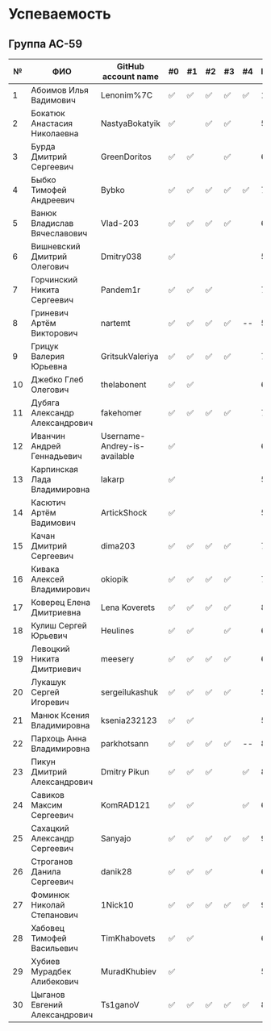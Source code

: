 # Успеваемость #

## Группа АС-59

| №  | ФИО                            | GitHub account name                  | #0 | #1  | #2 | #3 | #4 | Рейтинг |Доклад        |
|----|--------------------------------|--------------------------------------|----|-----|----|----|----|---------|--------------|
| 1  | Абоимов Илья Вадимович         | Lenonim%7C                           |✅  |✅  |✅ |✅  |✅ |10       |Cmake         |
| 2  | Бокатюк Анастасия Николаевна   | NastyaBokatyik                       |✅  |    |✅  |✅  |   |5        |C++ standards |
| 3  | Бурда Дмитрий Сергеевич        | GreenDoritos                         |✅  |✅  |    |✅  |   |6        |Avionics      |
| 4  | Быбко Тимофей Андреевич        | Bybko                                |✅  |✅  |✅ |✅  |✅  |7        |Hello git!    |
| 5  | Ванюк Владислав Вячеславович   | Vlad-203                             |✅  |✅  |✅ |✅   |    |6        |awk           |
| 6  | Вишневский Дмитрий Олегович    | Dmitry038                            |✅  |    |     |   |    |5        |              |
| 7  | Горчинский Никита Сергеевич    | Pandem1r                             |✅  |✅  |✅ |   |    |7        |MS VS         |
| 8  | Гриневич Артём Викторович      | nartemt                              |✅  |✅  |✅ |✅  | -- |5        |              |
| 9  | Грицук Валерия Юрьевна         | GritsukValeriya                      |✅  |✅  |✅ |✅  |    |7        |VS Code on GitHub|
| 10 | Джебко Глеб Олегович           | theIabonent                          |✅  |✅  |    |   |     |6        |              |
| 11 | Дубяга Александр Александрович | fakehomer                            |✅  |✅  |✅ |✅  |    |7        |GitHub        |
| 12 | Иванчин Андрей Геннадьевич     | Username-Andrey-is-available         |✅  |    |     |   |   |6        |              |
| 13 | Карпинская Лада Владимировна   | lakarp                               |✅  |    |    |   |    |5        |              |
| 14 | Касютич Артём Вадимович        | ArtickShock                          |✅  |    |    |   |    |5        |              |
| 15 | Качан Дмитрий Сергеевич        | dima203                              |✅  |✅  |✅ |✅  |   |7        |git           |
| 16 | Кивака Алексей Владимирович    | okiopik                              |✅  |✅  |✅ |✅  |   |7        |              |
| 17 | Коверец Елена Дмитриевна       | Lena Koverets                        |✅  |✅  |✅ |✅  |   |8        |Electron       |
| 18 | Кулиш Сергей Юрьевич           | Heulines                             |✅  |✅  |    |✅  |    |6        |regexpr       |
| 19 | Левоцкий Никита Дмитриевич     | meesery                              |✅  |✅  |✅ |✅  |    |6        |unicode       |
| 20 | Лукашук Сергей Игоревич        | sergeilukashuk                       |✅  |✅  |✅ |✅  |   |5        |              |
| 21 | Манюк Ксения Владимировна      | ksenia232123                         |✅  |✅  |    |   |    |5        |              |
| 22 | Пархоць Анна Владимировна      | parkhotsann                          |✅  |✅  |✅ |✅ | -- |8        |VR            |
| 23 | Пикун Дмитрий Александрович    | Dmitry Pikun                         |✅  |✅  |✅ |   |✅   |8        |AR            |
| 24 | Савиков Максим Сергеевич       | KomRAD121                            |✅  |✅  |    |   |✅  |6        |AR            |
| 25 | Сахацкий Александр Сергеевич   | Sanyajo                              |✅  |✅  |✅ |✅ |✅ |9        |GitHub in VSCode|
| 26 | Строганов Данила Сергеевич     | danik28                              |✅  |✅  |✅ |    |   |6        |              |
| 27 | Фоминюк Николай Степанович     | 1Nick10                              |✅  |✅  |✅ |✅ |✅ |9        |Avionics      |
| 28 | Хабовец Тимофей Васильевич     | TimKhabovets                         |✅  |✅  |    |   |    |6        |Hello git!    |
| 29 | Хубиев Мурадбек Алибекович     | MuradKhubiev                         |✅  |    |    |   |    |5        |              |
| 30 | Цыганов Евгений Александрович  | Ts1ganoV                             |✅  |✅  |✅ |✅  |✅  |8        |VR             |
